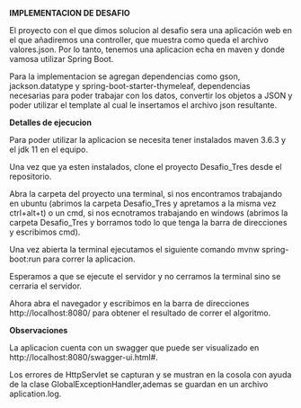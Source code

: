 **IMPLEMENTACION DE DESAFIO**

El proyecto con el que dimos solucion al desafio sera una aplicación web en el que añadiremos una controller, que muestra como queda el archivo valores.json. Por lo tanto, tenemos una aplicacion echa en maven y donde vamosa utilizar Spring Boot.

Para la implementacion se agregan dependencias como gson, jackson.datatype y spring-boot-starter-thymeleaf, dependencias necesarias para poder trabajar con los datos, convertir los objetos a JSON y poder utilizar el template al cual le insertamos el archivo json resultante.

**Detalles de ejecucion**

Para poder utilizar la aplicacion se necesita tener instalados maven 3.6.3 y el jdk 11 en el equipo.

Una vez que ya esten instalados, clone el proyecto Desafio_Tres desde el repositorio.
 
Abra la carpeta del proyecto una terminal, si nos encontramos trabajando en ubuntu (abrimos la carpeta Desafio_Tres y apretamos a la misma vez ctrl+alt+t) o un cmd, si nos ecnotramos trabajando en windows (abrimos la carpeta Desafio_Tres y borramos todo lo que tenga la barra de direcciones y escribimos cmd).
 
Una vez abierta la terminal ejecutamos el siguiente comando mvnw spring-boot:run para correr la aplicacion.
 
Esperamos a que se ejecute el servidor y no cerramos la terminal sino se cerraria el servidor.
 
Ahora abra el navegador y escribimos en la barra de direcciones http://localhost:8080/ para obtener el resultado de correr el algoritmo. 

**Observaciones**

La aplicacion cuenta con un swagger que puede ser visualizado en http://localhost:8080/swagger-ui.html#.

Los errores de HttpServlet se capturan y se mustran en la cosola con ayuda de la clase GlobalExceptionHandler,ademas se guardan en un archivo aplication.log.